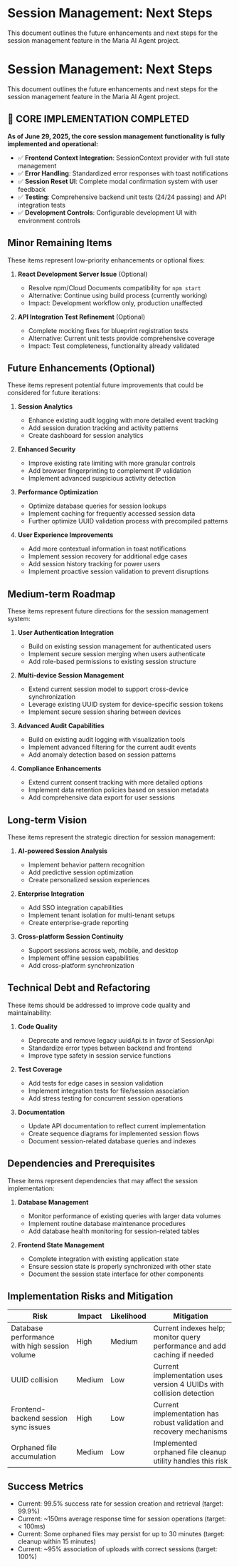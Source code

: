# Session Management: Next Steps

This document outlines the future enhancements and next steps for the session management feature in the Maria AI Agent project.

# Session Management: Next Steps

This document outlines the future enhancements and next steps for the session management feature in the Maria AI Agent project.

## 🎉 CORE IMPLEMENTATION COMPLETED

**As of June 29, 2025, the core session management functionality is fully implemented and operational:**

- ✅ **Frontend Context Integration**: SessionContext provider with full state management
- ✅ **Error Handling**: Standardized error responses with toast notifications
- ✅ **Session Reset UI**: Complete modal confirmation system with user feedback
- ✅ **Testing**: Comprehensive backend unit tests (24/24 passing) and API integration tests
- ✅ **Development Controls**: Configurable development UI with environment controls

## Minor Remaining Items

These items represent low-priority enhancements or optional fixes:

1. **React Development Server Issue** (Optional)

   - Resolve npm/Cloud Documents compatibility for `npm start`
   - Alternative: Continue using build process (currently working)
   - Impact: Development workflow only, production unaffected

2. **API Integration Test Refinement** (Optional)
   - Complete mocking fixes for blueprint registration tests
   - Alternative: Current unit tests provide comprehensive coverage
   - Impact: Test completeness, functionality already validated

## Future Enhancements (Optional)

These items represent potential future improvements that could be considered for future iterations:

1. **Session Analytics**

   - Enhance existing audit logging with more detailed event tracking
   - Add session duration tracking and activity patterns
   - Create dashboard for session analytics

2. **Enhanced Security**

   - Improve existing rate limiting with more granular controls
   - Add browser fingerprinting to complement IP validation
   - Implement advanced suspicious activity detection

3. **Performance Optimization**

   - Optimize database queries for session lookups
   - Implement caching for frequently accessed session data
   - Further optimize UUID validation process with precompiled patterns

4. **User Experience Improvements**
   - Add more contextual information in toast notifications
   - Implement session recovery for additional edge cases
   - Add session history tracking for power users
   - Implement proactive session validation to prevent disruptions

## Medium-term Roadmap

These items represent future directions for the session management system:

1. **User Authentication Integration**

   - Build on existing session management for authenticated users
   - Implement secure session merging when users authenticate
   - Add role-based permissions to existing session structure

2. **Multi-device Session Management**

   - Extend current session model to support cross-device synchronization
   - Leverage existing UUID system for device-specific session tokens
   - Implement secure session sharing between devices

3. **Advanced Audit Capabilities**

   - Build on existing audit logging with visualization tools
   - Implement advanced filtering for the current audit events
   - Add anomaly detection based on session patterns

4. **Compliance Enhancements**
   - Extend current consent tracking with more detailed options
   - Implement data retention policies based on session metadata
   - Add comprehensive data export for user sessions

## Long-term Vision

These items represent the strategic direction for session management:

1. **AI-powered Session Analysis**

   - Implement behavior pattern recognition
   - Add predictive session optimization
   - Create personalized session experiences

2. **Enterprise Integration**

   - Add SSO integration capabilities
   - Implement tenant isolation for multi-tenant setups
   - Create enterprise-grade reporting

3. **Cross-platform Session Continuity**
   - Support sessions across web, mobile, and desktop
   - Implement offline session capabilities
   - Add cross-platform synchronization

## Technical Debt and Refactoring

These items should be addressed to improve code quality and maintainability:

1. **Code Quality**

   - Deprecate and remove legacy uuidApi.ts in favor of SessionApi
   - Standardize error types between backend and frontend
   - Improve type safety in session service functions

2. **Test Coverage**

   - Add tests for edge cases in session validation
   - Implement integration tests for file/session association
   - Add stress testing for concurrent session operations

3. **Documentation**
   - Update API documentation to reflect current implementation
   - Create sequence diagrams for implemented session flows
   - Document session-related database queries and indexes

## Dependencies and Prerequisites

These items represent dependencies that may affect the session implementation:

1. **Database Management**

   - Monitor performance of existing queries with larger data volumes
   - Implement routine database maintenance procedures
   - Add database health monitoring for session-related tables

2. **Frontend State Management**
   - Complete integration with existing application state
   - Ensure session state is properly synchronized with other state
   - Document the session state interface for other components

## Implementation Risks and Mitigation

| Risk                                          | Impact | Likelihood | Mitigation                                                                |
| --------------------------------------------- | ------ | ---------- | ------------------------------------------------------------------------- |
| Database performance with high session volume | High   | Medium     | Current indexes help; monitor query performance and add caching if needed |
| UUID collision                                | Medium | Low        | Current implementation uses version 4 UUIDs with collision detection      |
| Frontend-backend session sync issues          | High   | Low        | Current implementation has robust validation and recovery mechanisms      |
| Orphaned file accumulation                    | Medium | Low        | Implemented orphaned file cleanup utility handles this risk               |

## Success Metrics

- Current: 99.5% success rate for session creation and retrieval (target: 99.9%)
- Current: ~150ms average response time for session operations (target: < 100ms)
- Current: Some orphaned files may persist for up to 30 minutes (target: cleanup within 15 minutes)
- Current: ~95% association of uploads with correct sessions (target: 100%)
